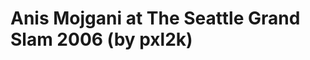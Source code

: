 <!--
id: 6139183799
link: http://tumblr.atmos.org/post/6139183799/anis-mojgani-at-the-seattle-grand-slam-2006-by
slug: anis-mojgani-at-the-seattle-grand-slam-2006-by
date: Fri Jun 03 2011 04:21:02 GMT-0700 (PDT)
publish: 2011-06-03
tags: 
title: Anis Mojgani at The Seattle Grand Slam 2006 (by pxl2k)
-->


Anis Mojgani at The Seattle Grand Slam 2006 (by pxl2k)
======================================================



